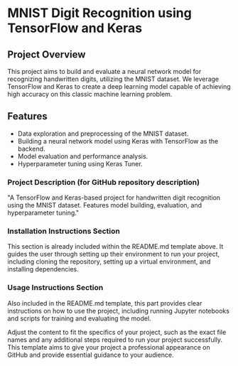 # MNIST Digit Recognition using TensorFlow and Keras

## Project Overview
This project aims to build and evaluate a neural network model for recognizing handwritten digits, utilizing the MNIST dataset. We leverage TensorFlow and Keras to create a deep learning model capable of achieving high accuracy on this classic machine learning problem.

## Features
- Data exploration and preprocessing of the MNIST dataset.
- Building a neural network model using Keras with TensorFlow as the backend.
- Model evaluation and performance analysis.
- Hyperparameter tuning using Keras Tuner.


### Project Description (for GitHub repository description)

"A TensorFlow and Keras-based project for handwritten digit recognition using the MNIST dataset. Features model building, evaluation, and hyperparameter tuning."

### Installation Instructions Section

This section is already included within the README.md template above. It guides the user through setting up their environment to run your project, including cloning the repository, setting up a virtual environment, and installing dependencies.

### Usage Instructions Section

Also included in the README.md template, this part provides clear instructions on how to use the project, including running Jupyter notebooks and scripts for training and evaluating the model.

Adjust the content to fit the specifics of your project, such as the exact file names and any additional steps required to run your project successfully. This template aims to give your project a professional appearance on GitHub and provide essential guidance to your audience.
